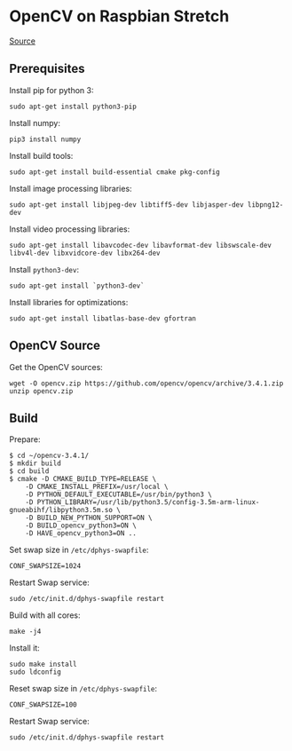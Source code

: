 # OpenCV on Raspbian Stretch

[Source](https://www.pyimagesearch.com/2017/09/04/raspbian-stretch-install-opencv-3-python-on-your-raspberry-pi/)

## Prerequisites

Install pip for python 3:

    sudo apt-get install python3-pip

Install numpy:

    pip3 install numpy

Install build tools:

    sudo apt-get install build-essential cmake pkg-config

Install image processing libraries:

    sudo apt-get install libjpeg-dev libtiff5-dev libjasper-dev libpng12-dev

Install video processing libraries:

    sudo apt-get install libavcodec-dev libavformat-dev libswscale-dev libv4l-dev libxvidcore-dev libx264-dev

Install `python3-dev`:

    sudo apt-get install `python3-dev`

Install libraries for optimizations:

    sudo apt-get install libatlas-base-dev gfortran

## OpenCV Source

Get the OpenCV sources:

    wget -O opencv.zip https://github.com/opencv/opencv/archive/3.4.1.zip
    unzip opencv.zip

## Build

Prepare:

    $ cd ~/opencv-3.4.1/
    $ mkdir build
    $ cd build
    $ cmake -D CMAKE_BUILD_TYPE=RELEASE \
        -D CMAKE_INSTALL_PREFIX=/usr/local \
        -D PYTHON_DEFAULT_EXECUTABLE=/usr/bin/python3 \
        -D PYTHON_LIBRARY=/usr/lib/python3.5/config-3.5m-arm-linux-gnueabihf/libpython3.5m.so \
        -D BUILD_NEW_PYTHON_SUPPORT=ON \
        -D BUILD_opencv_python3=ON \
        -D HAVE_opencv_python3=ON ..

Set swap size in `/etc/dphys-swapfile`:

    CONF_SWAPSIZE=1024

Restart Swap service:

    sudo /etc/init.d/dphys-swapfile restart

Build with all cores:

    make -j4

Install it:
    
    sudo make install
    sudo ldconfig

Reset swap size in `/etc/dphys-swapfile`:

    CONF_SWAPSIZE=100

Restart Swap service:

    sudo /etc/init.d/dphys-swapfile restart
